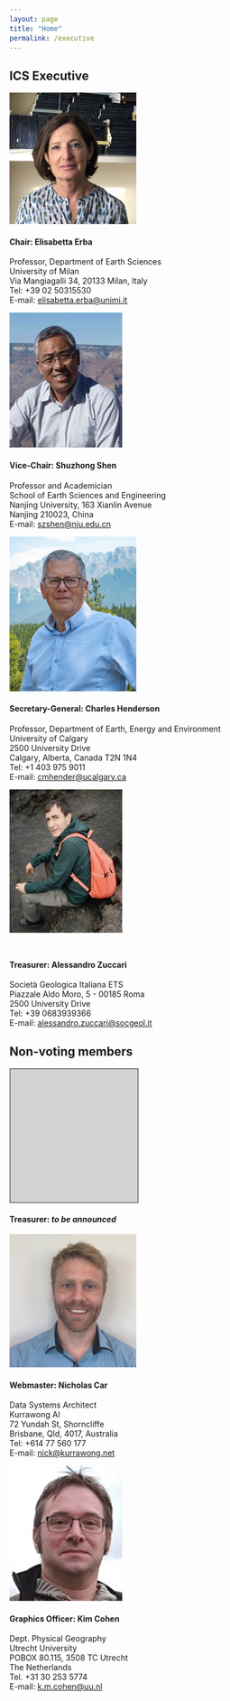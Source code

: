 ```yaml
---
layout: page
title: "Home"
permalink: /executive
---
```

## ICS Executive

<div class="person">
    <img src="/images/person-erba.jpeg" alt="" />
    <h4>Chair: Elisabetta Erba</h4>
    <p>
        Professor, Department of Earth Sciences<br />
        University of Milan<br />
        Via Mangiagalli 34, 20133 Milan, Italy<br />
        Tel: +39 02 50315530<br />
        E-mail: <a href="mailto:elisabetta.erba@unimi.it">elisabetta.erba@unimi.it</a>
    </p>
</div>

<div class="person">
    <img src="/images/person-shen.gif" alt="" />
    <h4>Vice-Chair: Shuzhong Shen</h4>
    <p>
        Professor and Academician<br /> 
        School of Earth Sciences and Engineering<br /> 
        Nanjing University, 163 Xianlin Avenue<br /> 
        Nanjing 210023, China<br />
        E-mail: <a href="mailto:szshen@nju.edu.cn">szshen@nju.edu.cn</a>  
    </p>
</div>

<div class="person">
    <img src="/images/person-henderson.jpeg" alt="" />
    <h4>Secretary-General: Charles Henderson</h4>
    <p>
        Professor, Department of Earth, Energy and Environment<br />
        University of Calgary<br />
        2500 University Drive<br />
        Calgary, Alberta, Canada T2N 1N4<br />
        Tel: +1 403 975 9011<br />
        E-mail:  <a href="mailto:cmhender@ucalgary.ca">cmhender@ucalgary.ca</a>
    </p>
</div>

<div class="person">
    <img src="/images/person-zuccari.jpg" alt="" style="width:200px; margin-bottom:25px;" />
    <h4>Treasurer: Alessandro Zuccari</h4>
    <p>
        Società Geologica Italiana ETS<br />
        Piazzale Aldo Moro, 5 - 00185 Roma<br />
        2500 University Drive<br />
        Tel: +39 0683939366<br />
        E-mail: <a href="mailto:alessandro.zuccari@socgeol.it">alessandro.zuccari@socgeol.it</a>
    </p>
</div>

<div style="clear:both;"></div>

## Non-voting members

<div class="person">
    <div style="display:block; height:235px; width:225px; border:solid 2px grey; background-color:lightgrey; margin-bottom:5px;"></div>
    <h4>Treasurer: <em>to be announced</em></h4>
</div>

<div class="person">
    <img src="/images/person-car.jpg" alt="" style="width:225px;" />
    <h4>Webmaster: Nicholas Car</h4>
    <p>
        Data Systems Architect<br />
        Kurrawong AI<br />
        72 Yundah St, Shorncliffe<br />
        Brisbane, Qld, 4017, Australia<br />
        Tel: +614 77 560 177<br />
        E-mail: <a href="mailto:nick@kurrawong.net">nick@kurrawong.net</a>
    </p>
</div>

<div class="person">
    <img src="/images/person-cohen.gif" alt="" />
    <h4>Graphics Officer: Kim Cohen</h4>
    <p>
        Dept. Physical Geography<br />
        Utrecht University<br />
        POBOX 80.115, 3508 TC Utrecht<br />
        The Netherlands<br />
        Tel. +31 30 253 5774<br />
        E-mail:  <a href="mailto:k.m.cohen@uu.nl">k.m.cohen@uu.nl</a><br />
    </p>
</div>
